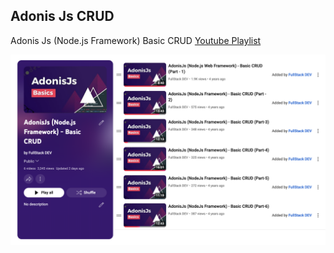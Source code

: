## Adonis Js CRUD

Adonis Js (Node.js Framework) Basic CRUD [Youtube Playlist](https://youtube.com/playlist?list=PLOvEA8-W5LWkPkkIcs5RrK5sLmjuVKwvr&si=Pz9wGqpzsAr5L04p)

![Thumbnail](https://github.com/HtetLinThu/AdonisJsCRUD/blob/main/public/thumbnail.png)